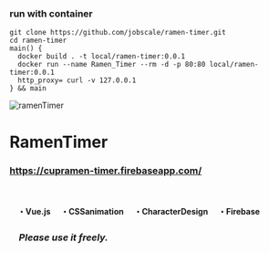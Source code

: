 ### run with container
```
git clone https://github.com/jobscale/ramen-timer.git
cd ramen-timer
main() {
  docker build . -t local/ramen-timer:0.0.1
  docker run --name Ramen_Timer --rm -d -p 80:80 local/ramen-timer:0.0.1
  http_proxy= curl -v 127.0.0.1
} && main
```

![ramenTimer](https://user-images.githubusercontent.com/39142850/63760432-4403f500-c8fa-11e9-9eba-3e22c3179e06.gif)

# RamenTimer
### **https://cupramen-timer.firebaseapp.com/**
　

　**・Vue.js**
　**・CSSanimation**
　**・CharacterDesign**
　**・Firebase**
　
### 　*Please use it freely.*
